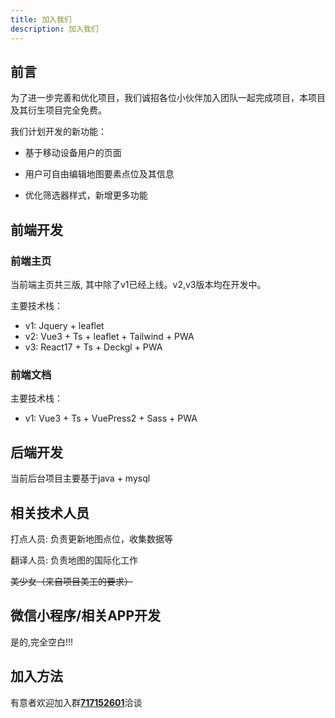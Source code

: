 ```yaml
---
title: 加入我们
description: 加入我们
---
```


## 前言

为了进一步完善和优化项目，我们诚招各位小伙伴加入团队一起完成项目，本项目及其衍生项目完全免费。

我们计划开发的新功能：

* 基于移动设备用户的页面

* 用户可自由编辑地图要素点位及其信息

* 优化筛选器样式，新增更多功能

## 前端开发

### 前端主页

当前端主页共三版, 其中除了v1已经上线。v2,v3版本均在开发中。

主要技术栈：

* v1: Jquery + leaflet
* v2: Vue3 + Ts + leaflet + Tailwind + PWA
* v3: React17 + Ts + Deckgl + PWA

### 前端文档

主要技术栈：

* v1: Vue3 + Ts + VuePress2 + Sass + PWA

## 后端开发

当前后台项目主要基于java + mysql

## 相关技术人员

打点人员: 负责更新地图点位，收集数据等

翻译人员: 负责地图的国际化工作

~~美少女（来自项目美工的要求）~~

## 微信小程序/相关APP开发

是的,完全空白!!!

## 加入方法

有意者欢迎加入群[**717152601**](https://qm.qq.com/cgi-bin/qm/qr?k=jkbGpnEQlZ-1J2W0_RpWJXDkqD49Z-8N&jump_from=webapi "地图开发审核群")洽谈
